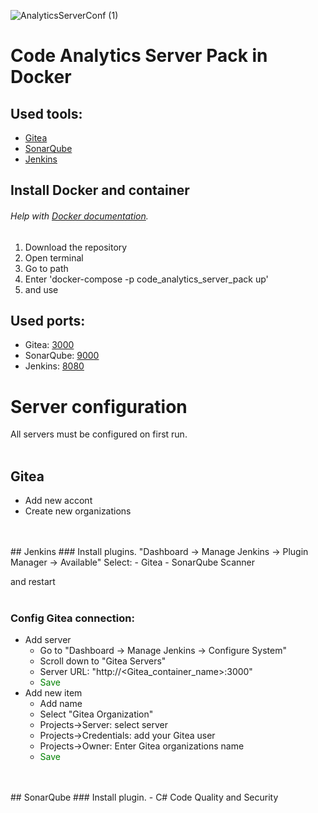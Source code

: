 ![AnalyticsServerConf (1)](https://user-images.githubusercontent.com/37985054/131468123-2ac3b96c-d977-4182-add4-8ebcc0608600.jpg)
# Code Analytics Server Pack in Docker
## Used tools:
- [Gitea](https://gitea.io/en-us/)
- [SonarQube](https://www.sonarqube.org/)
- [Jenkins](https://www.jenkins.io/)

## Install Docker and container
###### Help with [Docker documentation](https://docs.docker.com/get-docker/).

1. Download the repository 
2. Open terminal
3. Go to path
4. Enter 'docker-compose -p code_analytics_server_pack up'
5. and use

## Used ports:
- Gitea: [3000](http://localhost:3000/)
- SonarQube: [9000](http://localhost:9000/)
- Jenkins: [8080](http://localhost:8080/)

# Server configuration
All servers must be configured on first run.
<br/>
<br/>
## Gitea
- Add new accont
- Create new organizations
<br/>
<br/>
## Jenkins
### Install plugins. "Dashboard -> Manage Jenkins -> Plugin Manager -> Available"
Select:
- Gitea
- SonarQube Scanner

and restart
<br/>
<br/>

### Config Gitea connection:
- Add server
    - Go to "Dashboard -> Manage Jenkins -> Configure System"
    - Scroll down to "Gitea Servers"
    - Server URL: "http://<Gitea_container_name>:3000"
    - <font color="green"> Save </font>
- Add new item
    - Add name
    - Select "Gitea Organization"
    - Projects->Server: select server
    - Projects->Credentials: add your Gitea user
    - Projects->Owner: Enter Gitea organizations name
    - <font color="green"> Save </font>
<br/>
<br/>
## SonarQube
### Install plugin.
- C# Code Quality and Security